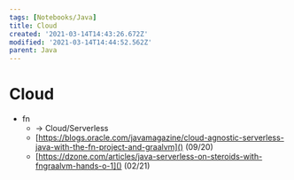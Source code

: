 ```yaml
---
tags: [Notebooks/Java]
title: Cloud
created: '2021-03-14T14:43:26.672Z'
modified: '2021-03-14T14:44:52.562Z'
parent: Java
---
```


# Cloud
- fn
  - → Cloud/Serverless
  - [https://blogs.oracle.com/javamagazine/cloud-agnostic-serverless-java-with-the-fn-project-and-graalvm]() (09/20)
  - [https://dzone.com/articles/java-serverless-on-steroids-with-fngraalvm-hands-o-1]() (02/21)
